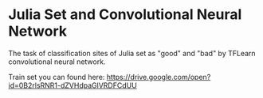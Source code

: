 # Julia Set and Convolutional Neural Network
The task of classification sites of Julia set as "good" and "bad" by TFLearn convolutional neural network.

Train set you can found here: https://drive.google.com/open?id=0B2rlsRNR1-dZVHdpaGlVRDFCdUU
